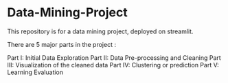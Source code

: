 # Data-Mining-Project
This repository is for a data mining project, deployed on streamlit. 

There are 5 major parts in the project : 

Part I: Initial Data Exploration
Part II: Data Pre-processing and Cleaning
Part III: Visualization of the cleaned data
Part IV: Clustering or prediction
Part V: Learning Evaluation
